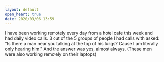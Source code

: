 ```yaml
---
layout: default
open_heart: true
date: 2020/03/06 13:59
---
```


I have been working remotely every day from a hotel cafe this week and had daily video calls. 3 out of the 5 groups of people I had calls with asked: "Is there a man near you talking at the top of his lungs? Cause I am literally only hearing him." And the answer was yes, almost always. (These men were also working remotely on their laptops)

